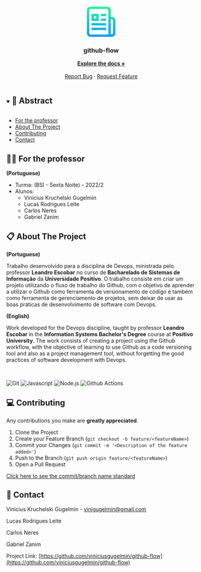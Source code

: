 <p align="center">
  <a href="https://github.com/viniciusgugelmin/github-flow">
    <img src="readme.png" alt="readme-logo" width="80" height="80">
  </a>

  <h3 align="center">
    github-flow
  </h3>
  <p align="center">
    <a href="https://github.com/viniciusgugelmin/github-flow/blob/master/README.md"><strong>Explore the docs »</strong></a>
    <br />
    <br />
    <a href="https://github.com/viniciusgugelmin/github-flow/issues">Report Bug</a>
    ·
    <a href="https://github.com/viniciusgugelmin/github-flow/issues">Request Feature</a>
  </p>
</p>

<details open="open">
  <summary><h2 style="display: inline-block">📜 Abstract</h2></summary>

- [For the professor](#for-the-professor)
- [About The Project](#about-the-project)
- [Contributing](#contributing)
- [Contact](#contact)

</details>

<a name="for-the-professor"></a>

## 👨‍🏫 For the professor

**(Portuguese)**

- Turma: (BSI - Sexta Noite) - 2022/2
- Alunos:
  - Vinícius Kruchelski Gugelmin
  - Lucas Rodrigues Leite
  - Carlos Neres
  - Gabriel Zanim

<a name="about-the-project"></a>

## 📋 About The Project

**(Portuguese)**

Trabalho desenvolvido para a disciplina de Devops, ministrada pelo professor **Leandro Escobar** no curso de **Bacharelado de Sistemas de Informação** da **Universidade Positivo**. O trabalho consiste em criar um projeto utilizando o fluxo de trabalho do Github, com o objetivo de aprender a utilizar o Github como ferramenta de versionamento de código e também como ferramenta de gerenciamento de projetos, sem deixar de usar as boas práticas de desenvolvimento de software com Devops.

**(English)**

Work developed for the Devops discipline, taught by professor **Leandro Escobar** in the **Information Systems Bachelor's Degree** course at **Positivo University**. The work consists of creating a project using the Github workflow, with the objective of learning to use Github as a code versioning tool and also as a project management tool, without forgetting the good practices of software development with Devops.

<br>

![Git](https://img.shields.io/badge/git-%23F05033.svg?style=for-the-badge&logo=git&logoColor=white)
![Javascript](https://img.shields.io/badge/javascript-%23323330.svg?style=for-the-badge&logo=javascript&logoColor=%23F7DF1E)
![Node.js](https://img.shields.io/badge/node.js-%2343853D.svg?style=for-the-badge&logo=node.js&logoColor=white)
![Github Actions](https://img.shields.io/badge/GitHub_Actions-%232671E5.svg?style=for-the-badge&logo=github-actions&logoColor=white)

<a name="contributing"></a>

## 💻 Contributing

Any contributions you make are **greatly appreciated**.

1. Clone the Project
2. Create your Feature Branch (`git checkout -b feature/<featureName>`)
3. Commit your Changes (`git commit -m '<Description of the feature added>'`)
4. Push to the Branch (`git push origin feature/<featureName>`)
5. Open a Pull Request

<a href="https://github.com/viniciusgugelmin/github-flow/blob/master/docs/commits-standard.png">
Click here to see the commit/branch name standard
</a>

<a name="contact"></a>

## 📧 Contact

Vinícius Kruchelski Gugelmin - vinigugelmin@gmail.com

Lucas Rodrigues Leite

Carlos Neres

Gabriel Zanim

Project Link: [https://github.com/viniciusgugelmin/github-flow](https://github.com/viniciusgugelmin/github-flow)
